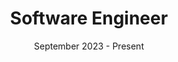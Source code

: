 ---
title: Software Engineer
company: Irembo Ltd
link: [["Irembo", "https://irembo.com"]]
date: September 2023 - Present
order: 1

description:
  - Onboarded 200 government services in Rwanda using JSON
  - Maintained the service onboarding Proof of concept, by adding new components and improving the existing components to improve the developer experience.

---